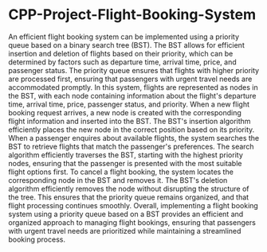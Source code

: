 # CPP-Project-Flight-Booking-System
 An efficient flight booking system can be implemented using a priority queue 
based on a binary search tree (BST). The BST allows for efficient insertion and 
deletion of flights based on their priority, which can be determined by factors 
such as departure time, arrival time, price, and passenger status. The priority 
queue ensures that flights with higher priority are processed first, ensuring that 
passengers with urgent travel needs are accommodated promptly. 
In this system, flights are represented as nodes in the BST, with each node 
containing information about the flight's departure time, arrival time, price, 
passenger status, and priority. When a new flight booking request arrives, a new 
node is created with the corresponding flight information and inserted into the 
BST. The BST's insertion algorithm efficiently places the new node in the 
correct position based on its priority. 
When a passenger enquires about available flights, the system searches the BST 
to retrieve flights that match the passenger's preferences. The search algorithm 
efficiently traverses the BST, starting with the highest priority nodes, ensuring 
that the passenger is presented with the most suitable flight options first. 
To cancel a flight booking, the system locates the corresponding node in the 
BST and removes it. The BST's deletion algorithm efficiently removes the node 
without disrupting the structure of the tree. This ensures that the priority queue 
remains organized, and that flight processing continues smoothly. 
Overall, implementing a flight booking system using a priority queue based on a 
BST provides an efficient and organized approach to managing flight bookings, 
ensuring that passengers with urgent travel needs are prioritized while 
maintaining a streamlined booking process. 
